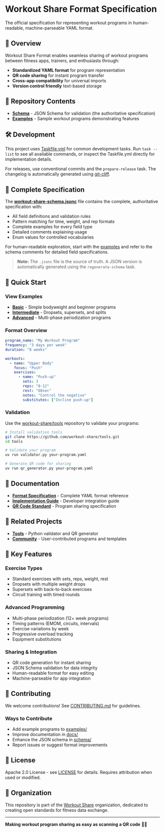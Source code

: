 # Workout Share Format Specification

The official specification for representing workout programs in human-readable, machine-parseable YAML format.

## 🎯 Overview

Workout Share Format enables seamless sharing of workout programs between fitness apps, trainers, and enthusiasts through:
- **Standardized YAML format** for program representation
- **QR code sharing** for instant program transfer
- **Cross-app compatibility** for universal imports
- **Version control friendly** text-based storage

## 📁 Repository Contents

- **[Schema](schema/)** - JSON Schema for validation (the authoritative specification)
- **[Examples](examples/)** - Sample workout programs demonstrating features

## 🛠️ Development

This project uses [Taskfile.yml](Taskfile.yml) for common development tasks. Run `task --list` to see all available commands, or inspect the Taskfile.yml directly for implementation details.

For releases, use conventional commits and the `prepare-release` task. The changelog is automatically generated using [git-cliff](https://git-cliff.org/).

## 📖 Complete Specification

The **[workout-share-schema.jsonc](schema/workout-share-schema.jsonc)** file contains the complete, authoritative specification with:
- All field definitions and validation rules
- Pattern matching for time, weight, and rep formats
- Complete examples for every field type
- Detailed comments explaining usage
- Enum values for controlled vocabularies

For human-readable exploration, start with the [examples](examples/) and refer to the schema comments for detailed field specifications.

> **Note:** The `.jsonc` file is the source of truth. A JSON version is automatically generated using the `regenerate-schema` task.

## 🚀 Quick Start

### View Examples
- **[Basic](examples/basic/)** - Simple bodyweight and beginner programs
- **[Intermediate](examples/intermediate/)** - Dropsets, supersets, and splits
- **[Advanced](examples/advanced/)** - Multi-phase periodization programs

### Format Overview
```yaml
program_name: "My Workout Program"
frequency: "3 days per week"
duration: "8 weeks"

workouts:
  - name: "Upper Body"
    focus: "Push"
    exercises:
      - name: "Push-up"
        sets: 3
        reps: "8-12"
        rest: "60sec"
        notes: "Control the negative"
        substitutes: ["Incline push-up"]
```

### Validation
Use the [workout-share/tools](https://github.com/workout-share/tools) repository to validate your programs:

```bash
# Install validation tools
git clone https://github.com/workout-share/tools.git
cd tools

# Validate your program
uv run validator.py your-program.yaml

# Generate QR code for sharing
uv run qr_generator.py your-program.yaml
```

## 📖 Documentation

- **[Format Specification](docs/format-spec.md)** - Complete YAML format reference
- **[Implementation Guide](docs/implementation.md)** - Developer integration guide
- **[QR Code Standard](docs/qr-codes.md)** - Program sharing specification

## 🔗 Related Projects

- **[Tools](https://github.com/workout-share/tools)** - Python validator and QR generator
- **[Community](https://github.com/workout-share/community)** - User-contributed programs and templates

## 🌟 Key Features

### **Exercise Types**
- Standard exercises with sets, reps, weight, rest
- Dropsets with multiple weight drops
- Supersets with back-to-back exercises
- Circuit training with timed rounds

### **Advanced Programming**
- Multi-phase periodization (12+ week programs)
- Timing patterns (EMOM, circuits, intervals)
- Exercise variations by week
- Progressive overload tracking
- Equipment substitutions

### **Sharing & Integration**
- QR code generation for instant sharing
- JSON Schema validation for data integrity
- Human-readable format for easy editing
- Machine-parseable for app integration

## 🤝 Contributing

We welcome contributions! See [CONTRIBUTING.md](CONTRIBUTING.md) for guidelines.

### Ways to Contribute
- Add example programs to [examples/](examples/)
- Improve documentation in [docs/](docs/)
- Enhance the JSON schema in [schema/](schema/)
- Report issues or suggest format improvements

## 📄 License

Apache 2.0 License - see [LICENSE](LICENSE) for details.
Requires attribution when used or modified.

## 🏢 Organization

This repository is part of the [Workout Share](https://github.com/workout-share) organization, dedicated to creating open standards for fitness data exchange.

---

**Making workout program sharing as easy as scanning a QR code** 📱💪

